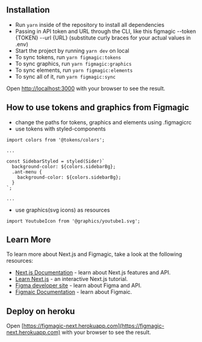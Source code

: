 
## Installation

- Run `yarn` inside of the repository to install all dependencies
- Passing in API token and URL through the CLI, like this figmagic --token {TOKEN} --url {URL} (substitute curly braces for your actual values in .env)
- Start the project by running `yarn dev` on local
- To sync tokens, run `yarn figmagic:tokens`
- To sync graphics, run `yarn figmagic:graphics`
- To sync elements, run `yarn figmagic:elements`
- To sync all of it, run `yarn figmagic:sync`

Open [http://localhost:3000](http://localhost:3000) with your browser to see the result.

## How to use tokens and graphics from Figmagic

- change the paths for tokens, graphics and elements using .figmagicrc
- use tokens with styled-components
```
import colors from '@tokens/colors';

...

const SidebarStyled = styled(Sider)`
  background-color: ${colors.sidebarBg};
  .ant-menu {
    background-color: ${colors.sidebarBg};
  }
`;

...

```
- use graphics(svg icons) as resources
```
import YoutubeIcon from '@graphics/youtube1.svg';
```

## Learn More

To learn more about Next.js and Figmagic, take a look at the following resources:

- [Next.js Documentation](https://nextjs.org/docs) - learn about Next.js features and API.
- [Learn Next.js](https://nextjs.org/learn) - an interactive Next.js tutorial.
- [Figma developer site](https://www.figma.com/developers/docs) - learn about Figma and API.
- [Figmaic Documentation](https://github.com/mikaelvesavuori/figmagic) - learn about Figmaic.


## Deploy on heroku

Open [https://figmagic-next.herokuapp.com](https://figmagic-next.herokuapp.com) with your browser to see the result.
